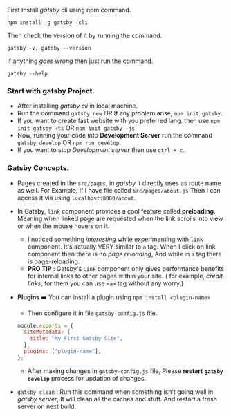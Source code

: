 First Install _gatsby_ cli using npm command.

```npm
npm install -g gatsby -cli
```

Then check the version of it by running the command.

```gatsby
gatsby -v, gatsby --version
```

If anything _goes wrong_ then just run the command.

```gatsby
gatsby --help
```

### Start with **gatsby** Project.

- After installing _gatsby cli_ in local machine.
- Run the command `gatsby new` OR If any problem arise, `npm init gatsby`.
- If you want to create fast website with you preferred lang. then use `npm init gatsby -ts` OR `npm init gatsby -js`
- Now, running your code into **Development Server** run the command `gatsby develop` OR `npm run develop`.
- If you want to stop _Development server_ then use `ctrl + c`.

### Gatsby Concepts.

- Pages created in the `src/pages`, in _gatsby_ it directly uses as route name as well. For Example, If I have file called `src/pages/about.js` Then I can access it via using `localhost:8000/about`.

- In Gatsby, `link` component provides a cool feature called **preloading**. Meaning when linked page are requested when the link scrolls into view or when the mouse hovers on it.

  - I noticed something _interesting_ while experimenting with `link` component. It's actually VERY similar to `a` tag. When I click on link component then there is no _page reloading_, And while in `a` tag there is page-reloading.
  - **PRO TIP** : Gatsby's `Link` component only gives performance benefits for internal links to other pages within your site.
  ( for example, *credit links*, for them you can use `<a>` tag without any worry.)

- **Plugins** ➡️ You can install a plugin using `npm install <plugin-name>`

  - Then configure it in file `gatsby-config.js` file.

  ```js
  module.exports = {
    siteMetadata: {
      title: "My First Gatsby Site",
    },
    plugins: ["plugin-name"],
  };
  ```

  - After making changes in `gatsby-config.js` file, Please **restart** **`gatsby develop`** process for updation of changes.

- `gatsby clean` : Run this command when something isn't going well in _gatsby server_, It will clean all the caches and stuff. And restart a fresh server on next build.
